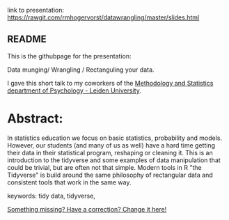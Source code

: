 
link to presentation: <https://rawgit.com/rmhogervorst/datawrangling/master/slides.html> 

## README
This is the githubpage for the presentation:

Data munging/ Wrangling / Rectanguling your data.

I gave this short talk to my coworkers of the [Methodology and Statistics department of Psychology - Leiden University](https://www.universiteitleiden.nl/en/social-behavioural-sciences/psychology/methodology-and-statistics).


# Abstract:
In statistics education we focus on basic statistics, probability
and models. However, our students (and many of us as well)
have a hard time getting
their data in their statistical program, reshaping or cleaning it.
This is an introduction to the tidyverse and some examples of data 
manipulation that could be trivial, but are often not that simple.
Modern tools in R "the Tidyverse" is build around the same philosophy
of rectangular data and consistent tools that work in the same way.

keywords: tidy data, tidyverse, 



[Something missing? Have a correction? Change it here! ](https://github.com/RMHogervorst/datawrangling/edit/master/README.md)